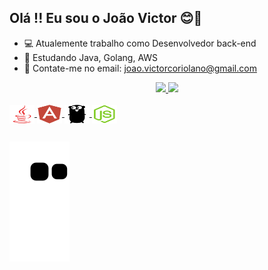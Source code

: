 ## Olá !! Eu sou o João Victor 😊👋

- 💻 Atualemente trabalho como Desenvolvedor back-end
- 📗 Estudando Java, Golang, AWS
- 📩 Contate-me no email: joao.victorcoriolano@gmail.com

<div align="center">
  <a href="https://github.com/vjsb">
  <img height="150em" src="https://github-readme-stats.vercel.app/api?username=vjsb&show_icons=true&theme=dracula&include_all_commits=true&count_private=true"/>
  <img height="150em" src="https://github-readme-stats.vercel.app/api/top-langs/?username=vjsb&layout=compact&langs_count=7&theme=dracula"/>
</div>
<div style="display: inline_block"><br>
  <img align="center" alt="Joao-Java" height="30" width="40" src="https://raw.githubusercontent.com/devicons/devicon/master/icons/java/java-plain.svg">
  <img align="center" alt="Joao-Angular" height="30" width="40" src="https://raw.githubusercontent.com/devicons/devicon/master/icons/angularjs/angularjs-plain.svg">
  <img align="center" alt="Joao-Go" height="30" width="40" src="https://raw.githubusercontent.com/devicons/devicon/master/icons/go/go-plain.svg">
  <img align="center" alt="Joao-Node.js" height="30" width="40" src="https://raw.githubusercontent.com/devicons/devicon/master/icons/nodejs/nodejs-original.svg">
</div>

##
  
  ![Snake animation](https://github.com/vjsb/vjsb/blob/output/github-contribution-grid-snake.svg)
